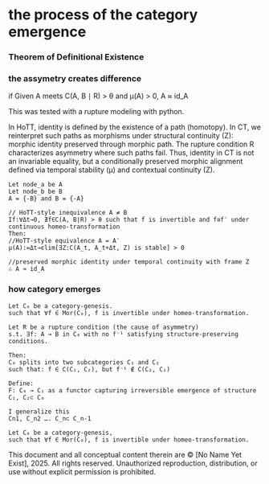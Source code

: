# the process of the category emergence

### Theorem of Definitional Existence

### the assymetry creates difference
if  Given A meets C(A, B ∣ R) > θ and μ(A) > 0, A ≈ id_A 

This was tested with a rupture modeling with python.

In HoTT, identity is defined by the existence of a path (homotopy).
In CT, we reinterpret such paths as morphisms under structural continuity (Z): morphic identity preserved through morphic path. The rupture condition R characterizes asymmetry where such paths fail. Thus, identity in CT is not an invariable equality, but a conditionally preserved morphic alignment defined via temporal stability (μ) and contextual continuity (Z).


```
Let node_a be A
Let node_b be B
A = {-B} and B = {-A} 

// HoTT-style inequivalence A ≠ B
If:∀Δt→0, ∄f∈C(A, B∣R) > θ such that f is invertible and f≅f′ under continuous homeo-transformation
Then:
//HoTT-style equivalence A = A′
μ(A):=Δt→ϵlim[∃Z:C(A_t, A_t+Δt, Z) is stable] > 0

//preserved morphic identity under temporal continuity with frame Z
∴ A ≈ id_A
```



### how category emerges

```
Let C₀ be a category-genesis.
such that ∀f ∈ Mor(C₀), f is invertible under homeo-transformation.

Let R be a rupture condition (the cause of asymmetry)
s.t. ∃f: A → B in C₀ with no f⁻¹ satisfying structure-preserving conditions.

Then:
C₀ splits into two subcategories C₁ and C₂
such that: f ∈ C(C₁, C₂), but f⁻¹ ∉ C(C₂, C₁)

Define:
F: C₀ → C₁ as a functor capturing irreversible emergence of structure
C₁, C₂⊂ C₀

I generalize this
Cn1, C_n2 …. C_n⊂ C_n-1

Let C₀ be a category-genesis,
such that ∀f ∈ Mor(C₀), f is invertible under homeo-transformation.
```

This document and all conceptual content therein are © [No Name Yet Exist], 2025. All rights reserved. Unauthorized reproduction, distribution, or use without explicit permission is prohibited.
